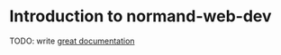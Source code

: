 # Introduction to normand-web-dev

TODO: write [great documentation](http://jacobian.org/writing/what-to-write/)
